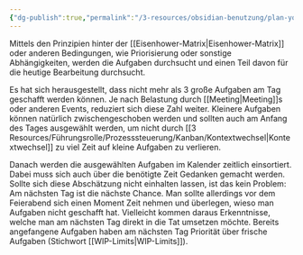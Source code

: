 ```yaml
---
{"dg-publish":true,"permalink":"/3-resources/obsidian-benutzung/plan-your-today-tasks/","created":"2024-11-11T09:00:10.070+01:00","updated":"2024-04-21T13:31:21.559+02:00"}
---
```



Mittels den Prinzipien hinter der [[Eisenhower-Matrix\|Eisenhower-Matrix]] oder anderen Bedingungen, wie Priorisierung oder sonstige Abhängigkeiten, werden die Aufgaben durchsucht und einen Teil davon für die heutige Bearbeitung durchsucht.

Es hat sich herausgestellt, dass nicht mehr als 3 große Aufgaben am Tag geschafft werden können. Je nach Belastung durch [[Meeting\|Meeting]]s oder anderen Events, reduziert sich diese Zahl weiter. Kleinere Aufgaben können natürlich zwischengeschoben werden und sollten auch am Anfang des Tages ausgewählt werden, um nicht durch [[3 Resources/Führungsrolle/Prozesssteuerung/Kanban/Kontextwechsel\|Kontextwechsel]] zu viel Zeit auf kleine Aufgaben zu verlieren.

Danach werden die ausgewählten Aufgaben im Kalender zeitlich einsortiert. Dabei muss sich auch über die benötigte Zeit Gedanken gemacht werden. Sollte sich diese Abschätzung nicht einhalten lassen, ist das kein Problem: Am nächsten Tag ist die nächste Chance. Man sollte allerdings vor dem Feierabend sich einen Moment Zeit nehmen und überlegen, wieso man Aufgaben nicht geschafft hat. Vielleicht kommen daraus Erkenntnisse, welche man am nächsten Tag direkt in die Tat umsetzen möchte. Bereits angefangene Aufgaben haben am nächsten Tag Priorität über frische Aufgaben (Stichwort [[WIP-Limits\|WIP-Limits]]).

